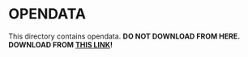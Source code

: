 # OPENDATA

This directory contains opendata.
**DO NOT DOWNLOAD FROM HERE. DOWNLOAD FROM [THIS LINK]()!**
